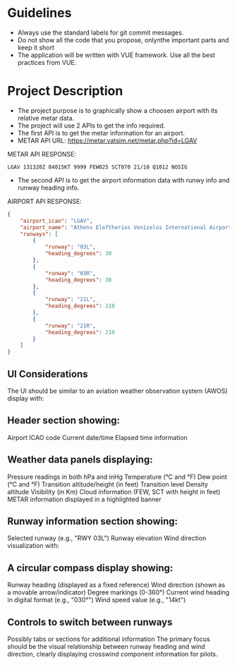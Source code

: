 # Guidelines

- Always use the standard labels for git commit messages.
- Do not show all the code that you propose, onlynthe important parts and keep it short
- The application will be written with VUE framework. Use all the best practices from VUE.

# Project Description

- The project purpose is to graphically show a choosen airport with its relative metar data.
- The project will use 2 APIs to get the info required.
- The first API is to get the metar information for an airport.
- METAR API URL: https://metar.vatsim.net/metar.php?id=LGAV

METAR API RESPONSE:

```
LGAV 131320Z 04015KT 9999 FEW025 SCT070 21/10 Q1012 NOSIG
```

- The second API is to get the airport information data with runwy info and runway heading info.

AIRPORT API RESPONSE:

```json
{
	"airport_icao": "LGAV",
	"airport_name": "Athens Eleftherios Venizelos International Airport",
	"runways": [
		{
			"runway": "03L",
			"heading_degrees": 30
		},
		{
			"runway": "03R",
			"heading_degrees": 30
		},
		{
			"runway": "21L",
			"heading_degrees": 210
		},
		{
			"runway": "21R",
			"heading_degrees": 210
		}
	]
}
```

## UI Considerations

The UI should be similar to an aviation weather observation system (AWOS) display with:

## Header section showing:

Airport ICAO code
Current date/time
Elapsed time information

## Weather data panels displaying:

Pressure readings in both hPa and inHg
Temperature (°C and °F)
Dew point (°C and °F)
Transition altitude/height (in feet)
Transition level
Density altitude
Visibility (in Km)
Cloud information (FEW, SCT with height in feet)
METAR information displayed in a highlighted banner

## Runway information section showing:

Selected runway (e.g., "RWY 03L")
Runway elevation
Wind direction visualization with:

## A circular compass display showing:

Runway heading (displayed as a fixed reference)
Wind direction (shown as a movable arrow/indicator)
Degree markings (0-360°)
Current wind heading in digital format (e.g., "030°")
Wind speed value (e.g., "14kt")

## Controls to switch between runways

Possibly tabs or sections for additional information
The primary focus should be the visual relationship between runway heading and wind direction, clearly displaying crosswind component information for pilots.
